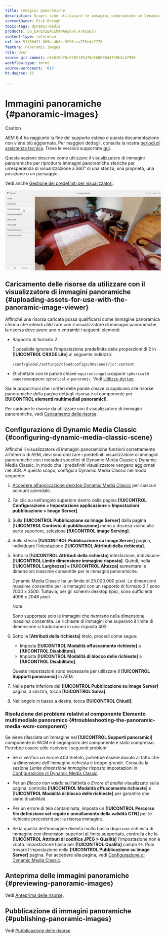 ```yaml
---
title: Immagini panoramiche
description: Scopri come utilizzare le immagini panoramiche in Dynamic Media.
contentOwner: Rick Brough
topic-tags: dynamic-media
products: SG_EXPERIENCEMANAGER/6.4/ASSETS
content-type: reference
exl-id: 51150d51-865e-4b8e-9990-ca755e4c7778
feature: Panoramic Images
role: User
source-git-commit: c5b816d74c6f02f85476d16868844f39b4c47996
workflow-type: tm+mt
source-wordcount: '617'
ht-degree: 5%

---
```


# Immagini panoramiche {#panoramic-images}

>[!CAUTION]
>
>AEM 6.4 ha raggiunto la fine del supporto esteso e questa documentazione non viene più aggiornata. Per maggiori dettagli, consulta la nostra [periodi di assistenza tecnica](https://helpx.adobe.com/it/support/programs/eol-matrix.html). Trova le versioni supportate [qui](https://experienceleague.adobe.com/docs/).

Questa sezione descrive come utilizzare il visualizzatore di immagini panoramiche per riprodurre immagini panoramiche sferiche per un’esperienza di visualizzazione a 360° di una stanza, una proprietà, una posizione o un paesaggio.

Vedi anche [Gestione dei predefiniti per visualizzatori](managing-viewer-presets.md).

![panoramic-image2](assets/panoramic-image2.png)

## Caricamento delle risorse da utilizzare con il visualizzatore di immagini panoramiche {#uploading-assets-for-use-with-the-panoramic-image-viewer}

Affinché una risorsa caricata possa qualificarsi come immagine panoramica sferica che intendi utilizzare con il visualizzatore di immagini panoramiche, la risorsa deve avere uno o entrambi i seguenti elementi:

* Rapporto di formato 2.

   È possibile ignorare l&#39;impostazione predefinita delle proporzioni di 2 in **[!UICONTROL CRXDE Lite]** al seguente indirizzo:

   `/conf/global/settings/cloudconfigs/dmscene7/jcr:content`

* Etichettate con le parole chiave `equirectangular`oppure `spherical`e `panorama`oppure `spherical` e `panoramic`. Vedi [Utilizzo dei tag](/help/sites-authoring/tags.md).

Sia le proporzioni che i criteri delle parole chiave si applicano alle risorse panoramiche della pagina dettagli risorsa e al componente per **[!UICONTROL elementi multimediali panoramici]**.

Per caricare le risorse da utilizzare con il visualizzatore di immagini panoramiche, vedi [Caricamento delle risorse](managing-assets-touch-ui.md#uploading-assets).

## Configurazione di Dynamic Media Classic {#configuring-dynamic-media-classic-scene}

Affinché il visualizzatore di immagini panoramiche funzioni correttamente all’interno di AEM, devi sincronizzare i predefiniti visualizzatore di immagini panoramiche con i metadati specifici di Dynamic Media Classic e Dynamic Media Classic, in modo che i predefiniti visualizzatore vengano aggiornati nel JCR. A questo scopo, configura Dynamic Media Classic nel modo seguente:

1. [Accedere all’applicazione desktop Dynamic Media Classic](https://experienceleague.adobe.com/docs/dynamic-media-classic/using/intro/dynamic-media-classic-desktop-app.html#system-requirements-dmc-app) per ciascun account aziendale.

1. Fai clic su nell’angolo superiore destro della pagina **[!UICONTROL Configurazione > Impostazione applicazione > Impostazioni pubblicazione > Image Server]**.
1. Sulla **[!UICONTROL Pubblicazione su Image Server]** dalla pagina **[!UICONTROL Contesto di pubblicazione]** menu a discesa vicino alla parte superiore, seleziona **[!UICONTROL Image Serving]**.

1. Sullo stesso **[!UICONTROL Pubblicazione su Image Server]** pagina, individuare l’intestazione **[!UICONTROL Attributi della richiesta]**.
1. Sotto la **[!UICONTROL Attributi della richiesta]** intestazione, individuare **[!UICONTROL Limite dimensione immagine risposta]**. Quindi, nella **[!UICONTROL Larghezza]** e **[!UICONTROL Altezza]** aumentare le dimensioni massime consentite per le immagini panoramiche.

   Dynamic Media Classic ha un limite di 25.000.000 pixel. Le dimensioni massime consentite per le immagini con un rapporto di formato 2:1 sono 7000 x 3500. Tuttavia, per gli schermi desktop tipici, sono sufficienti 4096 x 2048 pixel.

   >[!NOTE]
   >
   >Sono supportate solo le immagini che rientrano nella dimensione massima consentita. Le richieste di immagini che superano il limite di dimensione si tradurranno in una risposta 403.

1. Sotto la **[Attributi della richiesta]** titolo, procedi come segue:

   * Imposta **[!UICONTROL Modalità offuscamento richieste]** a **[!UICONTROL Disabilitato]**.
   * Imposta **[!UICONTROL Modalità di blocco delle richieste]** a **[!UICONTROL Disabilitato]**.

   Queste impostazioni sono necessarie per utilizzare il **[!UICONTROL Supporti panoramici]** in AEM.

1. Nella parte inferiore del **[!UICONTROL Pubblicazione su Image Server]** pagina, a sinistra, tocca **[!UICONTROL Salva]**.

1. Nell’angolo in basso a destra, tocca **[!UICONTROL Chiudi]**.

### Risoluzione dei problemi relativi al componente Elemento multimediale panoramico {#troubleshooting-the-panoramic-media-wcm-component}

Se viene rilasciata un’immagine nel **[!UICONTROL Supporti panoramici]** componente in WCM e il segnaposto del componente è stato compresso. Potrebbe essere utile risolvere i seguenti problemi:

* Se si verifica un errore 403 Vietato, potrebbe essere dovuto al fatto che la dimensione dell&#39;immagine richiesta è troppo grande. Consulta la sezione *Limite dimensione immagine risposta* impostazioni in [Configurazione di Dynamic Media Classic](#configuring-dynamic-media-classic-scene).

* Per un *Blocco non valido* sull’attività o *Errore di analisi* visualizzato sulla pagina, controlla **[!UICONTROL Modalità offuscamento richieste]** e **[!UICONTROL Modalità di blocco delle richieste]** per garantire che siano disabilitati.
* Per un errore di tela contaminata, imposta un **[!UICONTROL Percorso file definizione set regole e annullamento della validità CTN]** per le richieste precedenti per la risorsa immagine.
* Se la qualità dell&#39;immagine diventa molto bassa dopo una richiesta di immagine con dimensioni superiori al limite supportato, controlla che la **[!UICONTROL Attributi di codifica JPEG > Qualità]** l&#39;impostazione non è vuota. Impostazione tipica per **[!UICONTROL Qualità]** campo `95`. Puoi trovare l’impostazione nella **[!UICONTROL Pubblicazione su Image Server]** pagina. Per accedere alla pagina, vedi [Configurazione di Dynamic Media Classic](#configuring-dynamic-media-classic-scene).

## Anteprima delle immagini panoramiche {#previewing-panoramic-images}

Vedi [Anteprima delle risorse](previewing-assets.md).

## Pubblicazione di immagini panoramiche {#publishing-panoramic-images}

Vedi [Pubblicazione delle risorse](publishing-dynamicmedia-assets.md).
